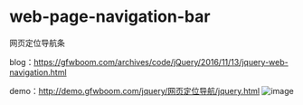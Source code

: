 # web-page-navigation-bar
网页定位导航条

blog：https://gfwboom.com/archives/code/jQuery/2016/11/13/jquery-web-navigation.html

demo：http://demo.gfwboom.com/jquery/网页定位导航/jquery.html
![image](https://gfwboom.b0.upaiyun.com/usr/uploads/2016/11/1437983294.jpg)
